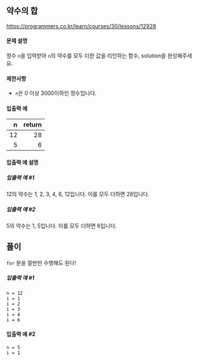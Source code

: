 ## 약수의 합

https://programmers.co.kr/learn/courses/30/lessons/12928

#### 문제 설명

정수 `n`을 입력받아 `n`의 약수를 모두 더한 값을 리턴하는 함수, solution을 완성해주세요.

#### 제한사항

* `n`은 0 이상 3000이하인 정수입니다.

#### 입출력 예

| n | return |
| ---: | ---: |
| 12 | 28 |
| 5 | 6 |

#### 입출력 예 설명

##### 입출력 예 #1

12의 약수는 1, 2, 3, 4, 6, 12입니다. 이를 모두 더하면 28입니다.

##### 입출력 예 #2

5의 약수는 1, 5입니다. 이를 모두 더하면 6입니다.

## 풀이

`for` 문을 절반만 수행해도 된다!

##### 입출력 예 #1

```
n = 12
i = 1
i = 2
i = 3
i = 4
i = 6
```

#### 입출력 예 #2

````
n = 5
i = 1
````